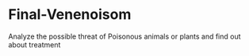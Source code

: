 # Final-Venenoisom
Analyze the possible threat of Poisonous animals or plants and find out about  treatment

